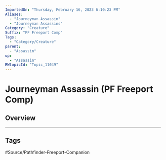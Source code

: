 ```yaml
---
ImportedOn: "Thursday, February 16, 2023 6:10:23 PM"
Aliases:
  - "Journeyman Assassin"
  - "Journeyman Assassins"
Category: "Creature"
Suffix: "PF Freeport Comp"
Tags:
  - "Category/Creature"
parent:
  - "Assassin"
up:
  - "Assassin"
RWtopicId: "Topic_11049"
---
```

# Journeyman Assassin (PF Freeport Comp)
## Overview

---
## Tags
#Source/Pathfinder-Freeport-Companion


